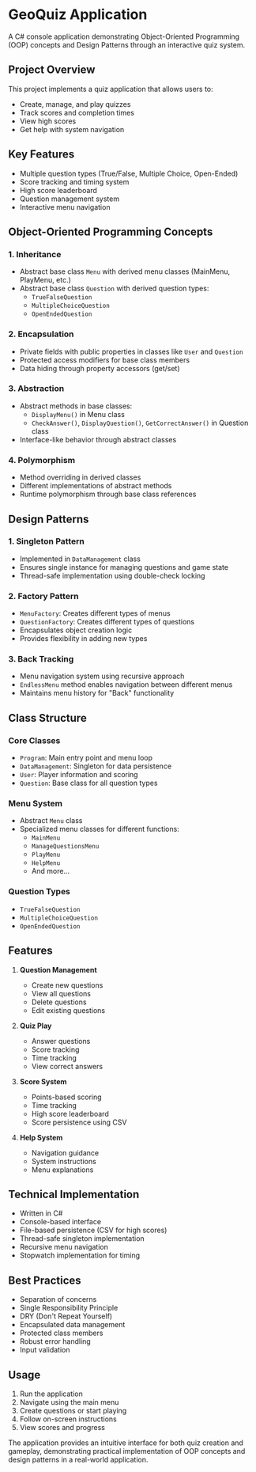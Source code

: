# GeoQuiz Application

A C# console application demonstrating Object-Oriented Programming (OOP) concepts and Design Patterns through an interactive quiz system.

## Project Overview

This project implements a quiz application that allows users to:
- Create, manage, and play quizzes
- Track scores and completion times
- View high scores
- Get help with system navigation

## Key Features

- Multiple question types (True/False, Multiple Choice, Open-Ended)
- Score tracking and timing system
- High score leaderboard
- Question management system
- Interactive menu navigation

## Object-Oriented Programming Concepts

### 1. Inheritance
- Abstract base class `Menu` with derived menu classes (MainMenu, PlayMenu, etc.)
- Abstract base class `Question` with derived question types:
  - `TrueFalseQuestion`
  - `MultipleChoiceQuestion`
  - `OpenEndedQuestion`

### 2. Encapsulation
- Private fields with public properties in classes like `User` and `Question`
- Protected access modifiers for base class members
- Data hiding through property accessors (get/set)

### 3. Abstraction
- Abstract methods in base classes:
  - `DisplayMenu()` in Menu class
  - `CheckAnswer()`, `DisplayQuestion()`, `GetCorrectAnswer()` in Question class
- Interface-like behavior through abstract classes

### 4. Polymorphism
- Method overriding in derived classes
- Different implementations of abstract methods
- Runtime polymorphism through base class references

## Design Patterns

### 1. Singleton Pattern
- Implemented in `DataManagement` class
- Ensures single instance for managing questions and game state
- Thread-safe implementation using double-check locking

### 2. Factory Pattern
- `MenuFactory`: Creates different types of menus
- `QuestionFactory`: Creates different types of questions
- Encapsulates object creation logic
- Provides flexibility in adding new types

### 3. Back Tracking
- Menu navigation system using recursive approach
- `EndlessMenu` method enables navigation between different menus
- Maintains menu history for "Back" functionality

## Class Structure

### Core Classes
- `Program`: Main entry point and menu loop
- `DataManagement`: Singleton for data persistence
- `User`: Player information and scoring
- `Question`: Base class for all question types

### Menu System
- Abstract `Menu` class
- Specialized menu classes for different functions:
  - `MainMenu`
  - `ManageQuestionsMenu`
  - `PlayMenu`
  - `HelpMenu`
  - And more...

### Question Types
- `TrueFalseQuestion`
- `MultipleChoiceQuestion`
- `OpenEndedQuestion`

## Features

1. **Question Management**
   - Create new questions
   - View all questions
   - Delete questions
   - Edit existing questions

2. **Quiz Play**
   - Answer questions
   - Score tracking
   - Time tracking
   - View correct answers

3. **Score System**
   - Points-based scoring
   - Time tracking
   - High score leaderboard
   - Score persistence using CSV

4. **Help System**
   - Navigation guidance
   - System instructions
   - Menu explanations

## Technical Implementation

- Written in C#
- Console-based interface
- File-based persistence (CSV for high scores)
- Thread-safe singleton implementation
- Recursive menu navigation
- Stopwatch implementation for timing

## Best Practices

- Separation of concerns
- Single Responsibility Principle
- DRY (Don't Repeat Yourself)
- Encapsulated data management
- Protected class members
- Robust error handling
- Input validation

## Usage

1. Run the application
2. Navigate using the main menu
3. Create questions or start playing
4. Follow on-screen instructions
5. View scores and progress

The application provides an intuitive interface for both quiz creation and gameplay, demonstrating practical implementation of OOP concepts and design patterns in a real-world application.

